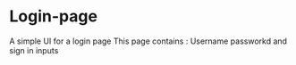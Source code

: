 # Login-page
A simple UI for a login page
This page contains :
Username
passworkd   and
sign in inputs
